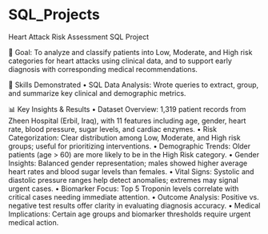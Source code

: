 # SQL_Projects
Heart Attack Risk Assessment SQL Project

🎯 Goal:
To analyze and classify patients into Low, Moderate, and High risk categories for heart attacks using clinical data, and to support early diagnosis with corresponding medical recommendations.

🔹 Skills Demonstrated
•	SQL Data Analysis: Wrote queries to extract, group, and summarize key clinical and demographic metrics.

📊 Key Insights & Results
•	Dataset Overview: 1,319 patient records from Zheen Hospital (Erbil, Iraq), with 11 features including age, gender, heart rate, blood pressure, sugar levels, and cardiac enzymes.
•	Risk Categorization: Clear distribution among Low, Moderate, and High risk groups; useful for prioritizing interventions.
•	Demographic Trends: Older patients (age > 60) are more likely to be in the High Risk category.
•	Gender Insights: Balanced gender representation; males showed higher average heart rates and blood sugar levels than females.
•	Vital Signs: Systolic and diastolic pressure ranges help detect anomalies; extremes may signal urgent cases.
•	Biomarker Focus: Top 5 Troponin levels correlate with critical cases needing immediate attention.
•	Outcome Analysis: Positive vs. negative test results offer clarity in evaluating diagnosis accuracy.
•	Medical Implications: Certain age groups and biomarker thresholds require urgent medical action.

